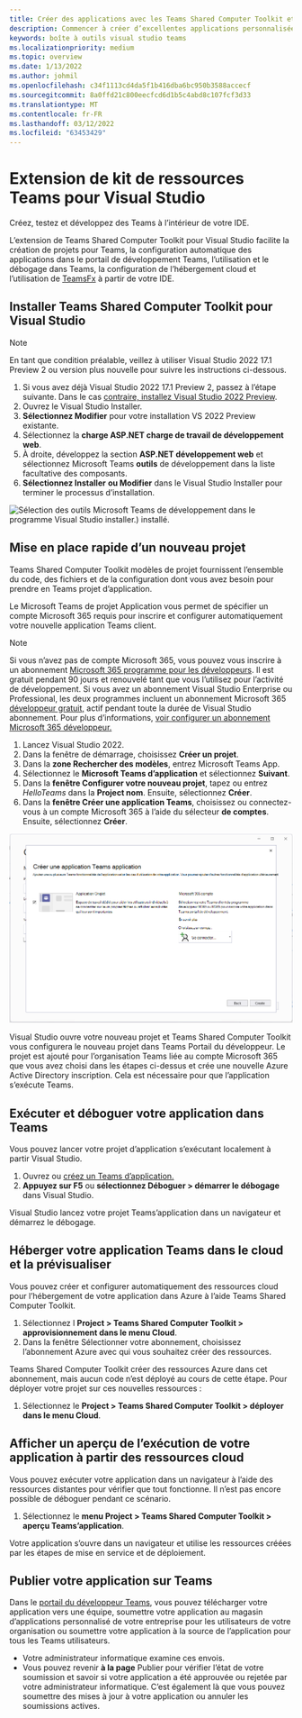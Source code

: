```yaml
---
title: Créer des applications avec les Teams Shared Computer Toolkit et Visual Studio
description: Commencer à créer d’excellentes applications personnalisées directement Visual Studio avec le Microsoft Teams Shared Computer Toolkit. Découvrez comment configurer votre application dans Visual Studio, valider votre application et la publier à partir de Visual Studio portail de développement.
keywords: boîte à outils visual studio teams
ms.localizationpriority: medium
ms.topic: overview
ms.date: 1/13/2022
ms.author: johmil
ms.openlocfilehash: c34f1113cd4da5f1b416dba6bc950b3588accecf
ms.sourcegitcommit: 8a0ffd21c800eecfcd6d1b5c4abd8c107fcf3d33
ms.translationtype: MT
ms.contentlocale: fr-FR
ms.lasthandoff: 03/12/2022
ms.locfileid: "63453429"
---
```

# <a name="teams-toolkit-for-visual-studio"></a>Extension de kit de ressources Teams pour Visual Studio

Créez, testez et développez des Teams à l’intérieur de votre IDE.

L’extension de Teams Shared Computer Toolkit pour Visual Studio facilite la création de projets pour Teams, la configuration automatique des applications dans le portail de développement Teams, l’utilisation et le débogage dans Teams, la configuration de l’hébergement cloud et l’utilisation de [TeamsFx](https://github.com/OfficeDev/teamsfx) à partir de votre IDE.

## <a name="install-teams-toolkit-for-visual-studio"></a>Installer Teams Shared Computer Toolkit pour Visual Studio

>[!NOTE]
> En tant que condition préalable, veillez à utiliser Visual Studio 2022 17.1 Preview 2 ou version plus nouvelle pour suivre les instructions ci-dessous.

1. Si vous avez déjà Visual Studio 2022 17.1 Preview 2, passez à l’étape suivante. Dans le cas [contraire, installez Visual Studio 2022 Preview](https://visualstudio.microsoft.com/vs/preview/).
2. Ouvrez le Visual Studio Installer.
3. **Sélectionnez Modifier** pour votre installation VS 2022 Preview existante.
4. Sélectionnez la **charge ASP.NET charge de travail de développement web**.
5. À droite, développez la section **ASP.NET développement web** et sélectionnez Microsoft Teams **outils** de développement dans la liste facultative des composants.
6. **Sélectionnez Installer** **ou Modifier** dans le Visual Studio Installer pour terminer le processus d’installation.

![Sélection des outils Microsoft Teams de développement dans le programme Visual Studio installer.) installé.](images/teams-development-tools-vs-installer.png)

## <a name="get-started-quickly-with-a-new-project"></a>Mise en place rapide d’un nouveau projet

Teams Shared Computer Toolkit modèles de projet fournissent l’ensemble du code, des fichiers et de la configuration dont vous avez besoin pour prendre en Teams projet d’application.

Le Microsoft Teams de projet Application vous permet de spécifier un compte Microsoft 365 requis pour inscrire et configurer automatiquement votre nouvelle application Teams client.

> [!NOTE]
> Si vous n’avez pas de compte Microsoft 365, vous pouvez vous inscrire à un abonnement [Microsoft 365 programme pour les développeurs](https://developer.microsoft.com/microsoft-365/dev-program). Il est gratuit pendant 90 jours et renouvelé tant que vous l’utilisez pour l’activité de développement. Si vous avez un abonnement Visual Studio Enterprise ou Professional, les deux programmes incluent un abonnement Microsoft 365 [développeur gratuit,](https://aka.ms/MyVisualStudioBenefits) actif pendant toute la durée de Visual Studio abonnement. Pour plus d’informations, [voir configurer un abonnement Microsoft 365 développeur.](/office/developer-program/office-365-developer-program-get-started)

1. Lancez Visual Studio 2022.
1. Dans la fenêtre de démarrage, choisissez **Créer un projet**.
1. Dans la **zone Rechercher des modèles**, entrez Microsoft Teams App.
1. Sélectionnez le **Microsoft Teams d’application** et sélectionnez **Suivant**.
1. Dans la **fenêtre Configurer votre nouveau projet**, tapez ou entrez _HelloTeams_ dans la **Project nom**. Ensuite, sélectionnez **Créer**.
1. Dans la **fenêtre Créer une application Teams**, choisissez ou connectez-vous à un compte Microsoft 365 à l’aide du sélecteur **de comptes**. Ensuite, sélectionnez **Créer**.

![Création d’un Microsoft Teams d’application dans Visual Studio.](images/teams-toolkit-vs-new-project.png)

Visual Studio ouvre votre nouveau projet et Teams Shared Computer Toolkit vous configurera le nouveau projet dans Teams Portail du développeur. Le projet est ajouté pour l’organisation Teams liée au compte Microsoft 365 que vous avez choisi dans les étapes ci-dessus et crée une nouvelle Azure Active Directory inscription. Cela est nécessaire pour que l’application s’exécute Teams.

## <a name="run-and-debug-your-app-in-teams"></a>Exécuter et déboguer votre application dans Teams

Vous pouvez lancer votre projet d’application s’exécutant localement à partir Visual Studio.

1. Ouvrez ou [créez un Teams d’application.](#get-started-quickly-with-a-new-project)
2. **Appuyez sur F5** ou **sélectionnez Déboguer > démarrer le débogage** dans Visual Studio.

Visual Studio lancez votre projet Teams’application dans un navigateur et démarrez le débogage.

## <a name="host-your-teams-app-in-the-cloud-and-preview-it"></a>Héberger votre application Teams dans le cloud et la prévisualiser

Vous pouvez créer et configurer automatiquement des ressources cloud pour l’hébergement de votre application dans Azure à l’aide Teams Shared Computer Toolkit.

1. Sélectionnez l **Project > Teams Shared Computer Toolkit > approvisionnement dans le menu Cloud**.
2. Dans la fenêtre Sélectionner votre abonnement, choisissez l’abonnement Azure avec qui vous souhaitez créer des ressources.

Teams Shared Computer Toolkit créer des ressources Azure dans cet abonnement, mais aucun code n’est déployé au cours de cette étape. Pour déployer votre projet sur ces nouvelles ressources :

1. Sélectionnez le **Project > Teams Shared Computer Toolkit > déployer dans le menu Cloud**.

## <a name="preview-your-app-running-from-cloud-resources"></a>Afficher un aperçu de l’exécution de votre application à partir des ressources cloud

Vous pouvez exécuter votre application dans un navigateur à l’aide des ressources distantes pour vérifier que tout fonctionne. Il n’est pas encore possible de déboguer pendant ce scénario.

1. Sélectionnez le **menu Project > Teams Shared Computer Toolkit > aperçu Teams’application**.

Votre application s’ouvre dans un navigateur et utilise les ressources créées par les étapes de mise en service et de déploiement.

## <a name="publish-your-app-to-teams"></a>Publier votre application sur Teams

Dans le [portail du développeur Teams](https://dev.teams.microsoft.com/home), vous pouvez télécharger votre application vers une équipe, soumettre votre application au magasin d’applications personnalisé de votre entreprise pour les utilisateurs de votre organisation ou soumettre votre application à la source de l’application pour tous les Teams utilisateurs.

- Votre administrateur informatique examine ces envois.
- Vous pouvez revenir **à la page** Publier pour vérifier l’état de votre soumission et savoir si votre application a été approuvée ou rejetée par votre administrateur informatique. C’est également là que vous pouvez soumettre des mises à jour à votre application ou annuler les soumissions actives.
